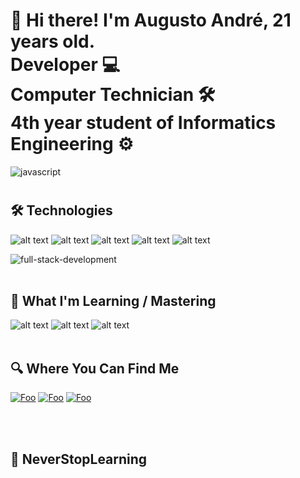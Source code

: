 # 👋 Hi there! I'm Augusto André, 21 years old.<br />Developer 💻<br />Computer Technician 🛠️<br />4th year student of Informatics Engineering ⚙️

![javascript](https://user-images.githubusercontent.com/66078558/144392810-8532960d-cc45-4c22-9ec2-a1b4112b15fd.gif)
#
## 🛠 Technologies



![alt text](https://img.shields.io/badge/JavaScript-F7DF1E?style=for-the-badge&logo=javascript&logoColor=black)
![alt text](https://img.shields.io/badge/HTML5-E34F26?style=for-the-badge&logo=html5&logoColor=white) 
![alt text](https://img.shields.io/badge/CSS3-1572B6?style=for-the-badge&logo=css3&logoColor=white) 
![alt text](https://img.shields.io/badge/GitHub-000000?style=for-the-badge&logo=github&logoColor=white)
![alt text](https://img.shields.io/badge/SQL-00758F?style=for-the-badge&logo=mysql&logoColor=white)

![full-stack-development](https://user-images.githubusercontent.com/66078558/144394516-90321964-32ac-489b-8652-957ae7f5ce04.gif)
<br><br>



## 📖 What I'm Learning / Mastering
![alt text](https://img.shields.io/badge/Node.Js-004E00?style=for-the-badge&logo=node.js&logoColor=white)
![alt text](https://img.shields.io/badge/React.JS-000000?style=for-the-badge&logo=react&logoColor=white)
![alt text](https://img.shields.io/badge/ReactNative-000000?style=for-the-badge&logo=react&logoColor=white)
<br><br>

## 🔍 Where You Can Find Me

[![Foo](https://img.shields.io/badge/LinkedIn-0077B5?style=for-the-badge&logo=linkedin&logoColor=white)](https://www.linkedin.com/in/augusto-andré-780217208/) [![Foo](https://img.shields.io/badge/Facebook-000000?style=for-the-badge&logo=facebook&logoColor=0077B5)](https://www.facebook.com/fano.andre/) 
[![Foo](https://img.shields.io/badge/WhatsApp-25D366?style=for-the-badge&logo=whatsapp&logoColor=white)](https://wa.me/+244941914208)


<br><br>
 
## 🚀 NeverStopLearning
